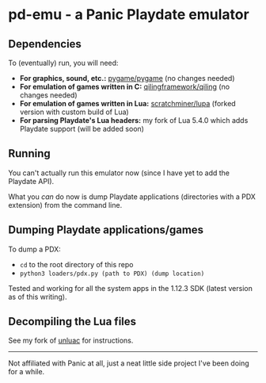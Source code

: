 # pd-emu - a Panic Playdate emulator

## Dependencies
To (eventually) run, you will need:
- **For graphics, sound, etc.:** [pygame/pygame](https://github.com/pygame/pygame) (no changes needed)
- **For emulation of games written in C:** [qilingframework/qiling](https://github.com/qilingframework/qiling) (no changes needed)
- **For emulation of games written in Lua:** [scratchminer/lupa](https://github.com/scratchminer/lupa) (forked version with custom build of Lua)
- **For parsing Playdate's Lua headers:** my fork of Lua 5.4.0 which adds Playdate support (will be added soon)

## Running
You can't actually run this emulator now (since I have yet to add the Playdate API).

What you _can_ do now is dump Playdate applications (directories with a PDX extension) from the command line.

## Dumping Playdate applications/games
To dump a PDX:
- `cd` to the root directory of this repo
- `python3 loaders/pdx.py (path to PDX) (dump location)`

Tested and working for all the system apps in the 1.12.3 SDK (latest version as of this writing).

## Decompiling the Lua files
See my fork of [unluac](https://sourceforge.net/p/unluac/) for instructions.

--------------------
Not affiliated with Panic at all, just a neat little side project I've been doing for a while.

